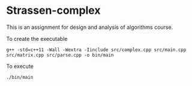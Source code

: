 # Strassen-complex
This is an assignment for design and analysis of algorithms course.

To create the executable

```
g++ -std=c++11 -Wall -Wextra -Iinclude src/complex.cpp src/main.cpp src/matrix.cpp src/parse.cpp -o bin/main
```

To execute

```
./bin/main
```
